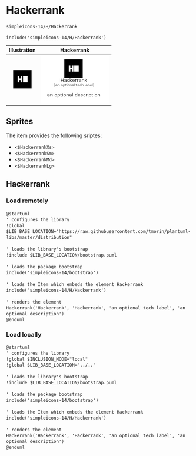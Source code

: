 # Hackerrank


```text
simpleicons-14/H/Hackerrank
```

```text
include('simpleicons-14/H/Hackerrank')
```



| Illustration | Hackerrank |
| :---: | :---: |
| ![illustration for Illustration](../../simpleicons-14/H/Hackerrank.png) | ![illustration for Hackerrank](../../simpleicons-14/H/Hackerrank.Local.png) |



## Sprites
The item provides the following sriptes:

- `<$HackerrankXs>`
- `<$HackerrankSm>`
- `<$HackerrankMd>`
- `<$HackerrankLg>`





## Hackerrank

### Load remotely
```plantuml
@startuml
' configures the library
!global $LIB_BASE_LOCATION="https://raw.githubusercontent.com/tmorin/plantuml-libs/master/distribution"

' loads the library's bootstrap
!include $LIB_BASE_LOCATION/bootstrap.puml

' loads the package bootstrap
include('simpleicons-14/bootstrap')

' loads the Item which embeds the element Hackerrank
include('simpleicons-14/H/Hackerrank')

' renders the element
Hackerrank('Hackerrank', 'Hackerrank', 'an optional tech label', 'an optional description')
@enduml
```

### Load locally
```plantuml
@startuml
' configures the library
!global $INCLUSION_MODE="local"
!global $LIB_BASE_LOCATION="../.."

' loads the library's bootstrap
!include $LIB_BASE_LOCATION/bootstrap.puml

' loads the package bootstrap
include('simpleicons-14/bootstrap')

' loads the Item which embeds the element Hackerrank
include('simpleicons-14/H/Hackerrank')

' renders the element
Hackerrank('Hackerrank', 'Hackerrank', 'an optional tech label', 'an optional description')
@enduml
```

